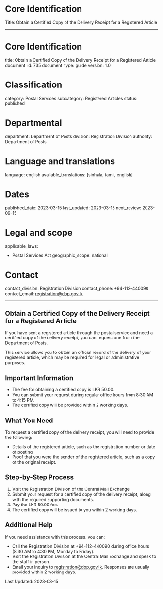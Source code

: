 # Core Identification
Title: Obtain a Certified Copy of the Delivery Receipt for a Registered Article

---
# Core Identification
title: Obtain a Certified Copy of the Delivery Receipt for a Registered Article
document_id: 735
document_type: guide
version: 1.0

# Classification
category: Postal Services
subcategory: Registered Articles
status: published

# Departmental
department: Department of Posts
division: Registration Division
authority: Department of Posts

# Language and translations
language: english
available_translations: [sinhala, tamil, english]

# Dates
published_date: 2023-03-15
last_updated: 2023-03-15
next_review: 2023-09-15

# Legal and scope
applicable_laws:
 - Postal Services Act
geographic_scope: national

# Contact
contact_division: Registration Division
contact_phone: +94-112-440090
contact_email: registration@dop.gov.lk

---

## Obtain a Certified Copy of the Delivery Receipt for a Registered Article

If you have sent a registered article through the postal service and need a certified copy of the delivery receipt, you can request one from the Department of Posts.

This service allows you to obtain an official record of the delivery of your registered article, which may be required for legal or administrative purposes.

## Important Information

- The fee for obtaining a certified copy is LKR 50.00.
- You can submit your request during regular office hours from 8:30 AM to 4:15 PM.
- The certified copy will be provided within 2 working days.

## What You Need

To request a certified copy of the delivery receipt, you will need to provide the following:

- Details of the registered article, such as the registration number or date of posting.
- Proof that you were the sender of the registered article, such as a copy of the original receipt.

## Step-by-Step Process

1. Visit the Registration Division of the Central Mail Exchange.
2. Submit your request for a certified copy of the delivery receipt, along with the required supporting documents.
3. Pay the LKR 50.00 fee.
4. The certified copy will be issued to you within 2 working days.

## Additional Help

If you need assistance with this process, you can:

- Call the Registration Division at +94-112-440090 during office hours (8:30 AM to 4:30 PM, Monday to Friday).
- Visit the Registration Division at the Central Mail Exchange and speak to the staff in person.
- Email your inquiry to registration@dop.gov.lk. Responses are usually provided within 2 working days.

Last Updated: 2023-03-15